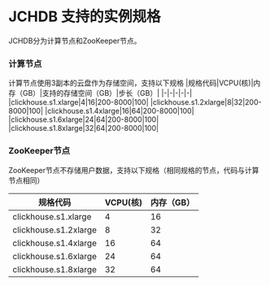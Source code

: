 # JCHDB 支持的实例规格
JCHDB分为计算节点和ZooKeeper节点。 

### 计算节点
计算节点使用3副本的云盘作为存储空间，支持以下规格
|规格代码|VCPU(核)|内存（GB）|支持的存储空间（GB）|步长（GB）|
|-|-|-|-|-|
|clickhouse.s1.xlarge|4|16|200-8000|100|
|clickhouse.s1.2xlarge|8|32|200-8000|100|
|clickhouse.s1.4xlarge|16|64|200-8000|100|
|clickhouse.s1.6xlarge|24|64|200-8000|100|
|clickhouse.s1.8xlarge|32|64|200-8000|100|


### ZooKeeper节点
ZooKeeper节点不存储用户数据，支持以下规格（相同规格的节点，代码与计算节点相同）

|规格代码|VCPU(核)|内存（GB）|
|-|-|-|
|clickhouse.s1.xlarge|4|16|
|clickhouse.s1.2xlarge|8|32|
|clickhouse.s1.4xlarge|16|64|
|clickhouse.s1.6xlarge|24|64|
|clickhouse.s1.8xlarge|32|64|
